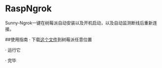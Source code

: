 # RaspNgrok
Sunny-Ngrok一键在树莓派自动安装以及开机启动，以及自动监测断线后重新连接。

##使用指南
· 下载[这个文件](http://weibo.com/ihubo)到树莓派任意位置

· 运行它

· 完毕

